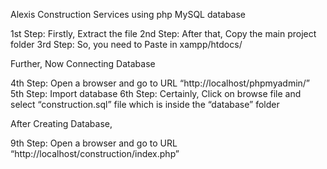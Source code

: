 Alexis Construction Services using php
MySQL database

1st Step: Firstly, Extract the file
2nd Step: After that, Copy the main project folder
3rd Step: So, you need to Paste in xampp/htdocs/

Further, Now Connecting Database


4th Step: Open a browser and go to URL “http://localhost/phpmyadmin/”
5th Step: Import database
6th Step: Certainly, Click on browse file and select “construction.sql” file which is inside the “database” folder

After Creating Database,


9th Step: Open a browser and go to URL “http://localhost/construction/index.php”
